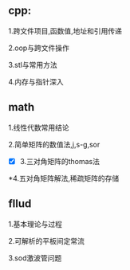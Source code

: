 ## cpp:

1.跨文件项目,函数值,地址和引用传递

2.oop与跨文件操作

3.stl与常用方法

4.内存与指针深入

## math

1.线性代数常用结论

2.简单矩阵的数值法,j,s-g,sor

- [x] 3.三对角矩阵的thomas法

*4.五对角矩阵解法,稀疏矩阵的存储

## fllud

1.基本理论与过程

2.可解析的平板间定常流

3.sod激波管问题



